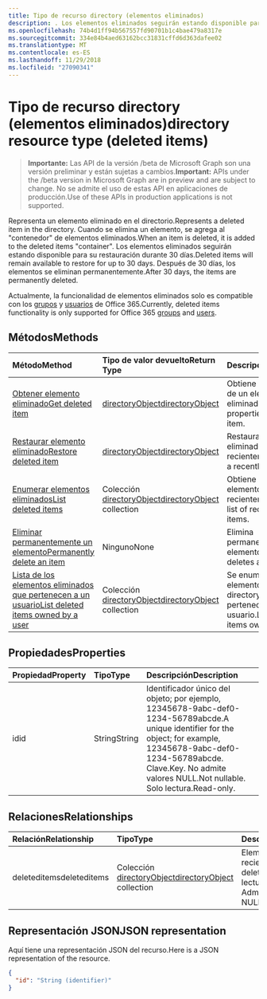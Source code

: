 ```yaml
---
title: Tipo de recurso directory (elementos eliminados)
description: . Los elementos eliminados seguirán estando disponible para su restauración durante 30 días. Después de 30 días, los elementos se eliminan permanentemente.
ms.openlocfilehash: 74b4d1ff94b567557fd90701b1c4bae479a8317e
ms.sourcegitcommit: 334e84b4aed63162bcc31831cffd6d363dafee02
ms.translationtype: MT
ms.contentlocale: es-ES
ms.lasthandoff: 11/29/2018
ms.locfileid: "27090341"
---
```

# <a name="directory-resource-type-deleted-items"></a><span data-ttu-id="94c6d-105">Tipo de recurso directory (elementos eliminados)</span><span class="sxs-lookup"><span data-stu-id="94c6d-105">directory resource type (deleted items)</span></span>

> <span data-ttu-id="94c6d-106">**Importante:** Las API de la versión /beta de Microsoft Graph son una versión preliminar y están sujetas a cambios.</span><span class="sxs-lookup"><span data-stu-id="94c6d-106">**Important:** APIs under the /beta version in Microsoft Graph are in preview and are subject to change.</span></span> <span data-ttu-id="94c6d-107">No se admite el uso de estas API en aplicaciones de producción.</span><span class="sxs-lookup"><span data-stu-id="94c6d-107">Use of these APIs in production applications is not supported.</span></span>

<span data-ttu-id="94c6d-108">Representa un elemento eliminado en el directorio.</span><span class="sxs-lookup"><span data-stu-id="94c6d-108">Represents a deleted item in the directory.</span></span> <span data-ttu-id="94c6d-109">Cuando se elimina un elemento, se agrega al "contenedor" de elementos eliminados.</span><span class="sxs-lookup"><span data-stu-id="94c6d-109">When an item is deleted, it is added to the deleted items "container".</span></span> <span data-ttu-id="94c6d-110">Los elementos eliminados seguirán estando disponible para su restauración durante 30 días.</span><span class="sxs-lookup"><span data-stu-id="94c6d-110">Deleted items will remain available to restore for up to 30 days.</span></span> <span data-ttu-id="94c6d-111">Después de 30 días, los elementos se eliminan permanentemente.</span><span class="sxs-lookup"><span data-stu-id="94c6d-111">After 30 days, the items are permanently deleted.</span></span>

<span data-ttu-id="94c6d-112">Actualmente, la funcionalidad de elementos eliminados solo es compatible con los [grupos](group.md) y [usuarios](users.md) de Office 365.</span><span class="sxs-lookup"><span data-stu-id="94c6d-112">Currently, deleted items functionality is only supported for Office 365 [groups](group.md) and [users](users.md).</span></span>

## <a name="methods"></a><span data-ttu-id="94c6d-113">Métodos</span><span class="sxs-lookup"><span data-stu-id="94c6d-113">Methods</span></span>

| <span data-ttu-id="94c6d-114">Método</span><span class="sxs-lookup"><span data-stu-id="94c6d-114">Method</span></span>         | <span data-ttu-id="94c6d-115">Tipo de valor devuelto</span><span class="sxs-lookup"><span data-stu-id="94c6d-115">Return Type</span></span> | <span data-ttu-id="94c6d-116">Descripción</span><span class="sxs-lookup"><span data-stu-id="94c6d-116">Description</span></span> |
|:---------------|:------------|:------------|
|[<span data-ttu-id="94c6d-117">Obtener elemento eliminado</span><span class="sxs-lookup"><span data-stu-id="94c6d-117">Get deleted item</span></span>](../api/directory-deleteditems-get.md) | [<span data-ttu-id="94c6d-118">directoryObject</span><span class="sxs-lookup"><span data-stu-id="94c6d-118">directoryObject</span></span>](directoryobject.md) | <span data-ttu-id="94c6d-119">Obtiene las propiedades de un elemento eliminado.</span><span class="sxs-lookup"><span data-stu-id="94c6d-119">Gets the properties of a deleted item.</span></span> |
|[<span data-ttu-id="94c6d-120">Restaurar elemento eliminado</span><span class="sxs-lookup"><span data-stu-id="94c6d-120">Restore deleted item</span></span>](../api/directory-deleteditems-restore.md) |[<span data-ttu-id="94c6d-121">directoryObject</span><span class="sxs-lookup"><span data-stu-id="94c6d-121">directoryObject</span></span>](directoryobject.md)| <span data-ttu-id="94c6d-122">Restaura un elemento eliminado recientemente.</span><span class="sxs-lookup"><span data-stu-id="94c6d-122">Restores a recently deleted item.</span></span> |
|[<span data-ttu-id="94c6d-123">Enumerar elementos eliminados</span><span class="sxs-lookup"><span data-stu-id="94c6d-123">List deleted items</span></span>](../api/directory-deleteditems-list.md) |<span data-ttu-id="94c6d-124">Colección [directoryObject](directoryobject.md)</span><span class="sxs-lookup"><span data-stu-id="94c6d-124">[directoryObject](directoryobject.md) collection</span></span>| <span data-ttu-id="94c6d-125">Obtiene una lista de elementos eliminados recientemente.</span><span class="sxs-lookup"><span data-stu-id="94c6d-125">Gets a list of recently deleted items.</span></span> |
|[<span data-ttu-id="94c6d-126">Eliminar permanentemente un elemento</span><span class="sxs-lookup"><span data-stu-id="94c6d-126">Permanently delete an item</span></span>](../api/directory-deleteditems-delete.md) | <span data-ttu-id="94c6d-127">Ninguno</span><span class="sxs-lookup"><span data-stu-id="94c6d-127">None</span></span> | <span data-ttu-id="94c6d-128">Elimina permanentemente un elemento.</span><span class="sxs-lookup"><span data-stu-id="94c6d-128">Permanently deletes an item.</span></span> |
|[<span data-ttu-id="94c6d-129">Lista de los elementos eliminados que pertenecen a un usuario</span><span class="sxs-lookup"><span data-stu-id="94c6d-129">List deleted items owned by a user</span></span>](../api/directory-deleteditems-user-owned.md) | <span data-ttu-id="94c6d-130">Colección [directoryObject](directoryobject.md)</span><span class="sxs-lookup"><span data-stu-id="94c6d-130">[directoryObject](directoryobject.md) collection</span></span> | <span data-ttu-id="94c6d-131">Se enumeran los elementos de Active directory que pertenecen a un usuario.</span><span class="sxs-lookup"><span data-stu-id="94c6d-131">Lists directory items owned by a user.</span></span> |

## <a name="properties"></a><span data-ttu-id="94c6d-132">Propiedades</span><span class="sxs-lookup"><span data-stu-id="94c6d-132">Properties</span></span>
| <span data-ttu-id="94c6d-133">Propiedad</span><span class="sxs-lookup"><span data-stu-id="94c6d-133">Property</span></span>   | <span data-ttu-id="94c6d-134">Tipo</span><span class="sxs-lookup"><span data-stu-id="94c6d-134">Type</span></span> |<span data-ttu-id="94c6d-135">Descripción</span><span class="sxs-lookup"><span data-stu-id="94c6d-135">Description</span></span>|
|:---------------|:--------|:----------|
|<span data-ttu-id="94c6d-136">id</span><span class="sxs-lookup"><span data-stu-id="94c6d-136">id</span></span>|<span data-ttu-id="94c6d-137">String</span><span class="sxs-lookup"><span data-stu-id="94c6d-137">String</span></span>| <span data-ttu-id="94c6d-138">Identificador único del objeto; por ejemplo, 12345678-9abc-def0-1234-56789abcde.</span><span class="sxs-lookup"><span data-stu-id="94c6d-138">A unique identifier for the object; for example, 12345678-9abc-def0-1234-56789abcde.</span></span> <span data-ttu-id="94c6d-139">Clave.</span><span class="sxs-lookup"><span data-stu-id="94c6d-139">Key.</span></span> <span data-ttu-id="94c6d-140">No admite valores NULL.</span><span class="sxs-lookup"><span data-stu-id="94c6d-140">Not nullable.</span></span> <span data-ttu-id="94c6d-141">Solo lectura.</span><span class="sxs-lookup"><span data-stu-id="94c6d-141">Read-only.</span></span>|

## <a name="relationships"></a><span data-ttu-id="94c6d-142">Relaciones</span><span class="sxs-lookup"><span data-stu-id="94c6d-142">Relationships</span></span>
| <span data-ttu-id="94c6d-143">Relación</span><span class="sxs-lookup"><span data-stu-id="94c6d-143">Relationship</span></span> | <span data-ttu-id="94c6d-144">Tipo</span><span class="sxs-lookup"><span data-stu-id="94c6d-144">Type</span></span>   |<span data-ttu-id="94c6d-145">Descripción</span><span class="sxs-lookup"><span data-stu-id="94c6d-145">Description</span></span>|
|:---------------|:--------|:----------|
|<span data-ttu-id="94c6d-146">deleteditems</span><span class="sxs-lookup"><span data-stu-id="94c6d-146">deleteditems</span></span>|<span data-ttu-id="94c6d-147">Colección [directoryObject](directoryobject.md)</span><span class="sxs-lookup"><span data-stu-id="94c6d-147">[directoryObject](directoryobject.md) collection</span></span>| <span data-ttu-id="94c6d-148">Elementos eliminados recientemente</span><span class="sxs-lookup"><span data-stu-id="94c6d-148">Recently deleted items.</span></span> <span data-ttu-id="94c6d-149">Solo lectura.</span><span class="sxs-lookup"><span data-stu-id="94c6d-149">Read-only.</span></span> <span data-ttu-id="94c6d-150">Admite valores NULL.</span><span class="sxs-lookup"><span data-stu-id="94c6d-150">Nullable.</span></span>|

## <a name="json-representation"></a><span data-ttu-id="94c6d-151">Representación JSON</span><span class="sxs-lookup"><span data-stu-id="94c6d-151">JSON representation</span></span>
<span data-ttu-id="94c6d-152">Aquí tiene una representación JSON del recurso.</span><span class="sxs-lookup"><span data-stu-id="94c6d-152">Here is a JSON representation of the resource.</span></span>

<!-- {
  "blockType": "resource",
  "optionalProperties": [

  ],
  "@odata.type": "microsoft.graph.directory"
}-->

```json
{
  "id": "String (identifier)"
}
```

<!-- uuid: 8fcb5dbc-d5aa-4681-8e31-b001d5168d79
2015-10-25 14:57:30 UTC -->
<!-- {
  "type": "#page.annotation",
  "description": "directory resource",
  "keywords": "",
  "section": "documentation",
  "tocPath": ""
}-->